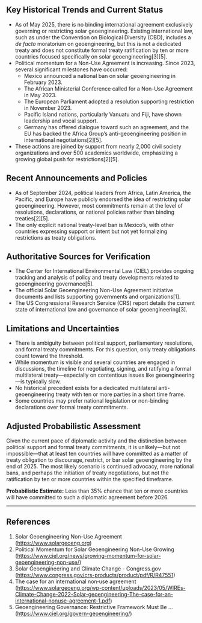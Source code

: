 ## Key Historical Trends and Current Status

- As of May 2025, there is no binding international agreement exclusively governing or restricting solar geoengineering. Existing international law, such as under the Convention on Biological Diversity (CBD), includes a *de facto* moratorium on geoengineering, but this is not a dedicated treaty and does not constitute formal treaty ratification by ten or more countries focused specifically on solar geoengineering[3][5].
- Political momentum for a Non-Use Agreement is increasing. Since 2023, several significant milestones have occurred:
  - Mexico announced a national ban on solar geoengineering in February 2023.
  - The African Ministerial Conference called for a Non-Use Agreement in May 2023.
  - The European Parliament adopted a resolution supporting restriction in November 2023.
  - Pacific Island nations, particularly Vanuatu and Fiji, have shown leadership and vocal support.
  - Germany has offered dialogue toward such an agreement, and the EU has backed the Africa Group’s anti-geoengineering position in international negotiations[2][5].
- These actions are joined by support from nearly 2,000 civil society organizations and over 500 academics worldwide, emphasizing a growing global push for restrictions[2][5].

## Recent Announcements and Policies

- As of September 2024, political leaders from Africa, Latin America, the Pacific, and Europe have publicly endorsed the idea of restricting solar geoengineering. However, most commitments remain at the level of resolutions, declarations, or national policies rather than binding treaties[2][5].
- The only explicit national treaty-level ban is Mexico’s, with other countries expressing support or intent but not yet formalizing restrictions as treaty obligations.

## Authoritative Sources for Verification

- The Center for International Environmental Law (CIEL) provides ongoing tracking and analysis of policy and treaty developments related to geoengineering governance[5].
- The official Solar Geoengineering Non-Use Agreement initiative documents and lists supporting governments and organizations[1].
- The US Congressional Research Service (CRS) report details the current state of international law and governance of solar geoengineering[3].

## Limitations and Uncertainties

- There is ambiguity between political support, parliamentary resolutions, and formal treaty commitments. For this question, only treaty obligations count toward the threshold.
- While momentum is visible and several countries are engaged in discussions, the timeline for negotiating, signing, and ratifying a formal multilateral treaty—especially on contentious issues like geoengineering—is typically slow.
- No historical precedent exists for a dedicated multilateral anti-geoengineering treaty with ten or more parties in a short time frame.
- Some countries may prefer national legislation or non-binding declarations over formal treaty commitments.

## Adjusted Probabilistic Assessment

Given the current pace of diplomatic activity and the distinction between political support and formal treaty commitments, it is unlikely—but not impossible—that at least ten countries will have committed as a matter of treaty obligation to discourage, restrict, or bar solar geoengineering by the end of 2025. The most likely scenario is continued advocacy, more national bans, and perhaps the initiation of treaty negotiations, but not the ratification by ten or more countries within the specified timeframe.

**Probabilistic Estimate:** Less than 35% chance that ten or more countries will have committed to such a diplomatic agreement before 2026.

---

## References

1. Solar Geoengineering Non-Use Agreement (https://www.solargeoeng.org)
2. Political Momentum for Solar Geoengineering Non-Use Growing (https://www.ciel.org/news/growing-momentum-for-solar-geoengineering-non-use/)
3. Solar Geoengineering and Climate Change - Congress.gov (https://www.congress.gov/crs-products/product/pdf/R/R47551)
4. The case for an international non‐use agreement (https://www.solargeoeng.org/wp-content/uploads/2023/05/WIREs-Climate-Change-2022-Solar-geoengineering-The-case-for-an-international-nonuse-agreement-1.pdf)
5. Geoengineering Governance: Restrictive Framework Must Be ... (https://www.ciel.org/govern-geoengineering/)